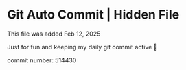 # Git Auto Commit | Hidden File

This file was added Feb 12, 2025

Just for fun and keeping my daily git commit active 🤪

commit number: 514430
